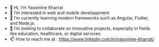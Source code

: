 - 👋 Hi, I’m Yassmine Kharrat
- 👀 I’m interested in web and mobile developpment
- 🌱 I’m currently learning modern frameworks such as Angular, Flutter, and Node.js.
- 💞️ I’m looking to collaborate on innovative projects, especially in fields like education, healthcare, or digital services.
- 📫 How to reach me at : https://www.linkedin.com/in/yassmine-kharrat/

<!---
yassminekh/yassminekh is a ✨ special ✨ repository because its `README.md` (this file) appears on your GitHub profile.
You can click the Preview link to take a look at your changes.
--->

